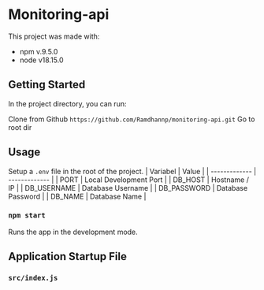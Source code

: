 # Monitoring-api

This project was made with:
- npm v.9.5.0
- node v18.15.0

## Getting Started

In the project directory, you can run:

Clone from Github `https://github.com/Ramdhannp/monitoring-api.git`
Go to root dir

## Usage

Setup a `.env` file in the root of the project.
| Variabel      | Value |
| ------------- | ------------- |
| PORT  | Local Development Port  |
| DB_HOST  | Hostname / IP  |
| DB_USERNAME  | Database Username |
| DB_PASSWORD  | Database Password  |
| DB_NAME  | Database Name  |


### `npm start`

Runs the app in the development mode.

## Application Startup File

### `src/index.js`
